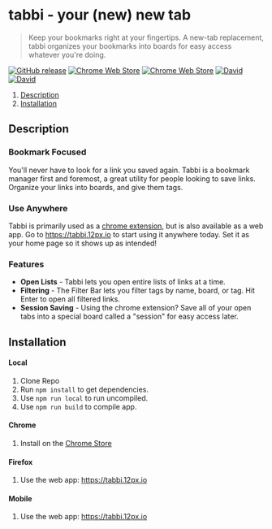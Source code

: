# tabbi - your (new) new tab
> Keep your bookmarks right at your fingertips. A new-tab replacement, tabbi organizes your bookmarks into boards for easy access whatever you're doing. 

[![GitHub release](https://img.shields.io/github/release/12px/tabbi.svg)]()
[![Chrome Web Store](https://img.shields.io/chrome-web-store/v/ilonjmcjjkcnhndjfkaoekocdfhedlfd.svg)]()
[![Chrome Web Store](https://img.shields.io/chrome-web-store/users/ilonjmcjjkcnhndjfkaoekocdfhedlfd.svg)]()
[![David](https://img.shields.io/david/12px/tabbi.svg)]()
[![David](https://img.shields.io/david/dev/12px/tabbi.svg)]()

1. [Description](#desc)
2. [Installation](#installation)

<a name="desc"></a>
## Description
### Bookmark Focused
You'll never have to look for a link you saved again. Tabbi is a bookmark manager first and foremost, a great utility for people looking to save links. Organize your links into boards, and give them tags.

### Use Anywhere
Tabbi is primarily used as a [chrome extension](https://chrome.google.com/webstore/detail/ilonjmcjjkcnhndjfkaoekocdfhedlfd), but is also available as a web app. Go to https://tabbi.12px.io to start using it anywhere today. Set it as your home page so it shows up as intended!

### Features
- **Open Lists** - Tabbi lets you open entire lists of links at a time.
- **Filtering** - The Filter Bar lets you filter tags by name, board, or tag. Hit Enter to open all filtered links.
- **Session Saving** - Using the chrome extension? Save all of your open tabs into a special board called a "session" for easy access later.


<a name="installation"></a>
## Installation

#### Local
1. Clone Repo 
2. Run `npm install` to get dependencies.
3. Use `npm run local` to run uncompiled.
3. Use `npm run build` to compile app.

#### Chrome
1. Install on the [Chrome Store](https://chrome.google.com/webstore/detail/ilonjmcjjkcnhndjfkaoekocdfhedlfd)

#### Firefox
1. Use the web app: https://tabbi.12px.io

#### Mobile
1. Use the web app: https://tabbi.12px.io
